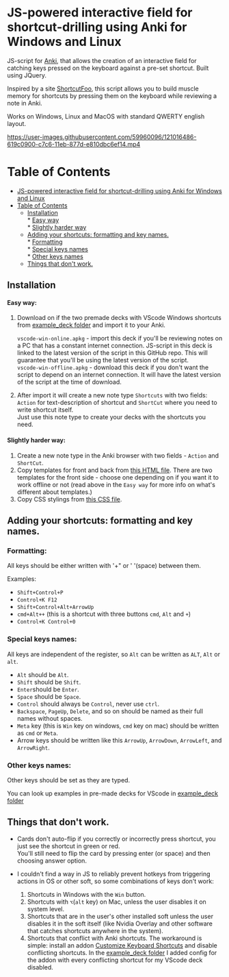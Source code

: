 
# JS-powered interactive field for shortcut-drilling using Anki for Windows and Linux

JS-script for [Anki](https://apps.ankiweb.net/), that allows the creation of an interactive field for catching
keys pressed on the keyboard against a pre-set shortcut.
Built using JQuery.

Inspired by a site [ShortcutFoo](https://shortcutfoo.com), this script allows you to build muscle memory for shortcuts by pressing them 
on the keyboard while reviewing a note in Anki.

Works on Windows, Linux and MacOS with standard QWERTY english layout.  


https://user-images.githubusercontent.com/59960096/121016486-619c0900-c7c6-11eb-877d-e810dbc6ef14.mp4

# Table of Contents

* [JS-powered interactive field for shortcut-drilling using Anki for Windows and Linux](#js-powered-interactive-field-for-shortcut-drilling-using-anki-for-windows-and-linux)
* [Table of Contents](#table-of-contents)
   * [Installation](#installation)  
         * [Easy way](#easy-way)  
         * [Slightly harder way](#slightly-harder-way)  
   * [Adding your shortcuts: formatting and key names.](#adding-your-shortcuts-formatting-and-key-names)  
         * [Formatting](#formatting)  
         * [Special keys names](#special-keys-names)  
         * [Other keys names](#other-keys-names)  
   * [Things that don't work.](#things-that-dont-work)


## Installation

#### Easy way:

1) Download on if the two premade decks with VScode Windows shortcuts from [example_deck folder](/example_deck) and import it to your Anki.  

    `vscode-win-online.apkg` - import this deck if you'll be reviewing notes on a PC that has a constant internet connection. JS-script in this deck is linked to the latest version of the script in this GitHub repo. This will guarantee that you'll be using the latest version of the script.  
    `vscode-win-offline.apkg` - download this deck if you don't want the script to depend on an internet connection. It will have the latest version of the script at the time of download.

2) After import it will create a new note type `Shortcuts` with two fields: `Action` for text-description of shortcut and `ShortCut` where you need to write shortcut itself.  
Just use this note type to create your decks with the shortcuts you need.

#### Slightly harder way:

1) Create a new note type in the Anki browser with two fields - `Action` and `ShortCut`.  
2) Copy templates for front and back from [this HTML file](note_front_and_back_template.html). There are two templates for the front side - choose one depending on if
you want it to work offline or not (read above in the `Easy way` for more info on what's different about templates.)  
3) Copy CSS stylings from [this CSS file](note_styling.css).


## Adding your shortcuts: formatting and key names.

### Formatting:
All keys should be either written with '+" or ' '(space) between them.  

Examples:  

* `Shift+Control+P`  
* `Control+K F12`  
* `Shift+Control+Alt+ArrowUp`  
* `cmd+Alt++` (this is a shortcut with three buttons `cmd`, `Alt` and `+`)  
* `Control+K Control+0`

### Special keys names:

All keys are independent of the register, so `Alt` can be written as `ALT`, `Alt` or `alt`.  
* `Alt` should be `Alt`.  
* `Shift` should be `Shift`.  
* `Enter`should be `Enter`.  
* `Space` should be `Space`.  
* `Control` should always be `Control`, never use `ctrl`.  
* `Backspace`, `PageUp`, `Delete`, and so on should be named as their full names without spaces.
* `Meta` key (this is `Win` key on windows, `cmd` key on mac) should be written as `cmd` or `Meta`.  
* Arrow keys should be written like this `ArrowUp`, `ArrowDown`, `ArrowLeft`, and `ArrowRight`.

### Other keys names:
Other keys should be set as they are typed. 

You can look up examples in pre-made decks for VScode in [example_deck folder](/example_deck)

## Things that don't work.
* Cards don't auto-flip if you correctly or incorrectly press shortcut, you just see the shortcut in green or red.  
You'll still need to flip the card by pressing enter (or space) and then choosing answer option.

* I couldn't find a way in JS to reliably prevent hotkeys from triggering actions in OS or other soft, so some combinations of keys don't work:
  1) Shortcuts in Windows with the `Win` button.
  2) Shortcuts with `⌥`(`alt` key) on Mac, unless the user disables it on system level.
  3) Shortcuts that are in the user's other installed soft unless the user disables it in the soft itself (like Nvidia Overlay and other software that catches shortcuts anywhere in the system).  
  4) Shortcuts that conflict with Anki shortcuts. The workaround is simple: install an addon [Customize Keyboard Shortcuts](https://ankiweb.net/shared/info/24411424) and disable conflicting shortcuts. In the [example_deck folder](/example_deck) I added config for the addon with every conflicting shortcut for my VScode deck disabled.
